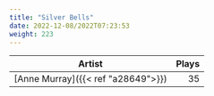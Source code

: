 ```yaml
---
title: "Silver Bells"
date: 2022-12-08/2022T07:23:53
weight: 223
---
```




 Artist | Plays 
----- | -----:
[Anne Murray]({{< ref "a28649">}}) | 35
